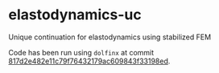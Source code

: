 # elastodynamics-uc
Unique continuation for elastodynamics using stabilized FEM

Code has been run using `dolfinx` at commit [817d2e482e11c79f76432179ac609843f33198ed](https://github.com/FEniCS/dolfinx/commit/817d2e482e11c79f76432179ac609843f33198ed).


